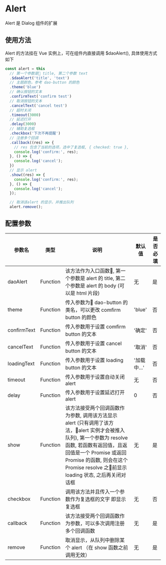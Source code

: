 # Alert

Alert 是 Dialog 组件的扩展

## 使用方法

Alert 的方法挂在 Vue 实例上，可在组件内直接调用 $daoAlert(), 具体使用方式如下

```javascript
const alert = this
  // 第一个参数是 title, 第二个参数 text
  .$daoAlert('title', 'text')
  // 主题颜色，参考 dao-button 的颜色
  .theme('blue')
  // 确认按钮的文本
  .confirmText('confirm test')
  // 取消按钮的文本
  .cancelText('cancel test')
  // 超时关闭
  .timeout(3000)
  // 延迟打开
  .delay(3000)
  // 辅助复选框
  .checkbox('下次不再提醒')
  // 注册多个回调
  .callback((res) => {
    // res 包含了当前的选项，选中了复选框, { checked: true },
    console.log('confirm:', res);
  }, () => {
    console.log('cancel');
  })
  // 显示 alert
  .show((res) => {
    console.log('confirm:', res);
  }, () => {
    console.log('cancel');
  });

  // 取消该alert 的显示，并推出队列
  alert.remove();

```


## 配置参数
参数名 | 类型 | 说明 | 默认值 | 是否必填
-|-|-|-|-
daoAlert | Function | 该方法作为入口函数, 第一个参数是 alert 的 title, 第二个参数是 alert 的 body (可以是 html 片段)  | 无 | 是
theme | Function | 传入参数为 dao-button 的类名，可以更改 comfirm button 的颜色 | 'blue' | 否
confirmText | Function | 传入参数用于设置 comfirm button 的文本 | '确定' | 否
cancelText | Function | 传入参数用于设置 cancel button 的文本 | '取消' | 否
loadingText | Function | 传入参数用于设置 loading button 的文本 | '加载中...' | 否
timeout | Function | 传入参数用于设置自动关闭 alert | 无 | 否
delay | Function | 传入参数用于设置延迟打开 alert | 0 | 否
show | Function | 该方法接受两个回调函数作为参数, 调用该方法显示 alert (只有调用了该方法，alert 实例才会被推入队列), 第一个参数为 resolve 函数, 若函数有返回值，且返回值是一个 Promise 或返回 Promise 的函数, 则会在这个 Promise resolve 之前显示 loading 状态, 之后再关闭对话框 | 无 | 是
checkbox | Function | 调用该方法并且传入一个参数作为复选框的文字 即显示复选框 | 无 | 否
callback | Function | 该方法接受两个回调函数作为参数，可以多次调用注册多个回调函数 | 无 | 是
remove | Function | 取消显示，从队列中删除某个 alert （在 show 函数之前调用无效） | 无 | 是
